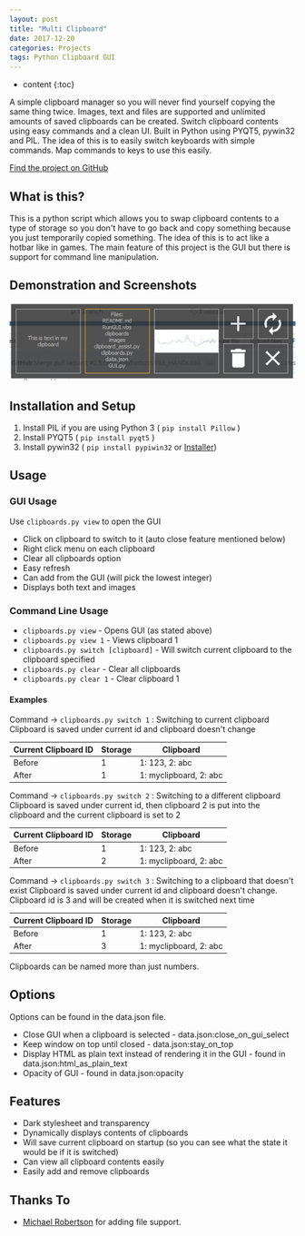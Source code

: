 ```yaml
---
layout: post
title: "Multi Clipboard"
date: 2017-12-20
categories: Projects
tags: Python Clipboard GUI
---
```


* content
{:toc}

A simple clipboard manager so you will never find yourself copying the same thing twice. Images, text and files are supported and unlimited amounts of saved clipboards can be created. Switch clipboard contents using easy commands and a clean UI. Built in Python using PYQT5, pywin32 and PIL. The idea of this is to easily switch keyboards with simple commands. Map commands to keys to use this easily.

[Find the project on GitHub](https://github.com/brentvollebregt/mutli-clipboard)

## What is this?
This is a python script which allows you to swap clipboard contents to a type of storage so you don't have to go back and copy something because you just temporarily copied something. The idea of this is to act like a hotbar like in games. The main feature of this project is the GUI but there is support for command line manipulation.

## Demonstration and Screenshots
![GUI example](/images/multi-clipboard-gui1.jpg)

<!-- more -->

## Installation and Setup
1. Install PIL if you are using Python 3 ( ```pip install Pillow``` )
2. Install PYQT5 ( ```pip install pyqt5``` )
3. Install pywin32 ( ```pip install pypiwin32``` or [Installer](https://sourceforge.net/projects/pywin32/files/pywin32/))

## Usage
### GUI Usage
Use ```clipboards.py view``` to open the GUI
- Click on clipboard to switch to it (auto close feature mentioned below)
- Right click menu on each clipboard
- Clear all clipboards option
- Easy refresh
- Can add from the GUI (will pick the lowest integer)
- Displays both text and images

### Command Line Usage
- ```clipboards.py view``` - Opens GUI (as stated above)
- ```clipboards.py view 1``` - Views clipboard 1
- ```clipboards.py switch [clipboard]``` - Will switch current clipboard to the clipboard specified
- ```clipboards.py clear``` - Clear all clipboards
- ```clipboards.py clear 1``` - Clear clipboard 1

#### Examples
Command -> ```clipboards.py switch 1``` : Switching to current clipboard
Clipboard is saved under current id and clipboard doesn't change

|Current Clipboard ID|Storage|Clipboard|
|--- |--- |--- |
|Before|1|1: 123, 2: abc|myclipboard|
|After|1|1: myclipboard, 2: abc|myclipboard|

Command -> ```clipboards.py switch 2``` : Switching to a different clipboard
Clipboard is saved under current id, then clipboard 2 is put into the clipboard and the current clipboard is set to 2

|Current Clipboard ID|Storage|Clipboard|
|--- |--- |--- |
|Before|1|1: 123, 2: abc|myclipboard|
|After|2|1: myclipboard, 2: abc|abc|

Command -> ```clipboards.py switch 3``` : Switching to a clipboard that doesn't exist
Clipboard is saved under current id and clipboard doesn't change. Clipboard id is 3 and will be created when it is switched next time

|Current Clipboard ID|Storage|Clipboard|
|--- |--- |--- |
|Before|1|1: 123, 2: abc|myclipboard|
|After|3|1: myclipboard, 2: abc|myclipboard|

Clipboards can be named more than just numbers.
## Options
Options can be found in the data.json file.
- Close GUI when a clipboard is selected - data.json:close_on_gui_select
- Keep window on top until closed - data.json:stay_on_top
- Display HTML as plain text instead of rendering it in the GUI - found in data.json:html_as_plain_text
- Opacity of GUI - found in data.json:opacity

## Features
- Dark stylesheet and transparency
- Dynamically displays contents of clipboards
- Will save current clipboard on startup (so you can see what the state it would be if it is switched)
- Can view all clipboard contents easily
- Easily add and remove clipboards

## Thanks To
- [Michael Robertson](https://github.com/MBRobertson) for adding file support.

